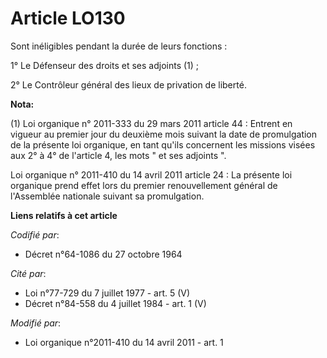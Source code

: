 # Article LO130

Sont inéligibles pendant la durée de leurs fonctions : 

1° Le Défenseur des droits et ses adjoints (1) ; 

2° Le Contrôleur général des lieux de privation de liberté.

**Nota:**

(1) Loi organique n° 2011-333 du 29 mars 2011 article 44 : Entrent en vigueur au premier jour du deuxième mois suivant la
date de promulgation de la présente loi organique, en tant qu'ils concernent les missions visées aux 2° à 4° de l'article 4,
les mots " et ses adjoints ".

Loi organique n° 2011-410 du 14 avril 2011 article 24 : La présente loi organique prend effet lors du premier renouvellement
général de l'Assemblée nationale suivant sa promulgation.

**Liens relatifs à cet article**

_Codifié par_:

  - Décret n°64-1086 du 27 octobre 1964

_Cité par_:

  - Loi n°77-729 du 7 juillet 1977 - art. 5 (V)
  - Décret n°84-558 du 4 juillet 1984 - art. 1 (V)

_Modifié par_:

  - Loi organique n°2011-410 du 14 avril 2011 - art. 1
